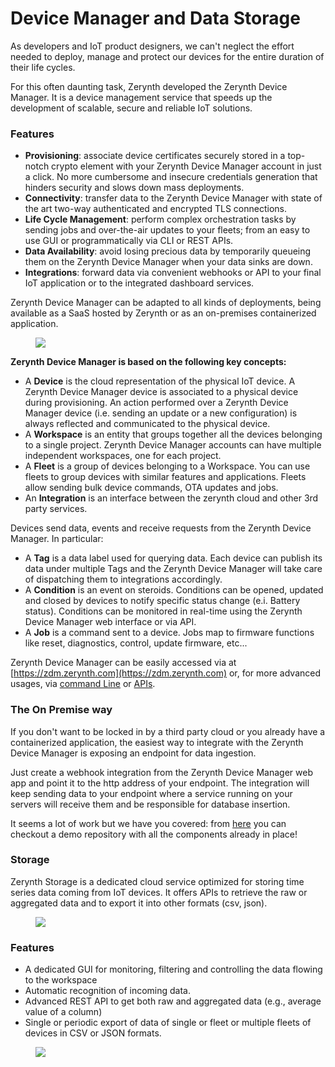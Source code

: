 # **Device Manager and Data Storage**


As developers and IoT product designers, we can't neglect the effort needed to deploy, manage and protect our devices for the entire duration of their life cycles.

For this often daunting task, Zerynth developed the Zerynth Device Manager. It is a device management service that speeds up the development of scalable, secure and reliable IoT solutions.

### Features

- **Provisioning**: associate device certificates securely stored in a top-notch crypto element with your Zerynth Device Manager account in just a click. No more cumbersome and insecure credentials generation that hinders security and slows down mass deployments.
- **Connectivity**: transfer data to the Zerynth Device Manager with state of the art two-way authenticated and encrypted TLS connections.
- **Life Cycle Management**: perform complex orchestration tasks by sending jobs and over-the-air updates to your fleets; from an easy to use GUI or programmatically via CLI or REST APIs.
- **Data Availability**: avoid losing precious data by temporarily queueing them on the Zerynth Device Manager when your data sinks are down.
- **Integrations**:  forward data via convenient webhooks or API to your final IoT application or to the integrated dashboard services.

Zerynth Device Manager can be adapted to all kinds of deployments, being available as a SaaS hosted by Zerynth or as an on-premises containerized application.

<figure>
  <a data-fancybox="gallery" href="../img/ZDM-diagram-light.jpg">
  <img src="../img/ZDM-diagram-light.jpg" />
  </a>
</figure>


**Zerynth Device Manager is based on the following key concepts:**

- A **Device** is the cloud representation of the physical IoT device. A Zerynth Device Manager device is associated to a physical device during provisioning. An action performed over a Zerynth Device Manager device (i.e. sending an update or a new configuration) is always reflected and communicated to the physical device.
- A **Workspace** is an entity that groups together all the devices belonging to a single project. Zerynth Device Manager accounts can have multiple independent workspaces, one for each project.
- A **Fleet** is a group of devices belonging to a Workspace. You can use fleets to group devices with similar features and applications. Fleets allow sending bulk device commands, OTA updates and jobs.
- An **Integration** is an interface between the zerynth cloud and other 3rd party services.

Devices send data, events and receive requests from the Zerynth Device Manager. In particular:

- A **Tag** is a data label used for querying data. Each device can publish its data under multiple Tags and the Zerynth Device Manager will take care of dispatching them to integrations accordingly.
- A **Condition** is an event on steroids. Conditions can be opened, updated and closed by devices to notify specific status change (e.i. Battery status). Conditions can be monitored in real-time using the Zerynth Device Manager web interface or via API. 
- A **Job** is a command sent to a device. Jobs map to firmware functions like reset, diagnostics, control, update firmware, etc...


Zerynth Device Manager can be easily accessed via at [https://zdm.zerynth.com](https://zdm.zerynth.com) or, for more advanced usages, via [command Line](../reference/cli/zdm/index.md) or [APIs](../reference/api/zdm/index.md).


### The On Premise way

If you don't want to be locked in by a third party cloud or you already have a containerized application, the easiest way to integrate with the Zerynth Device Manager is exposing an endpoint for data ingestion.

Just create a webhook integration from the Zerynth Device Manager web app and point it to the http address of your endpoint. The integration will keep sending data to your endpoint where a service running on your servers will receive them and be responsible for database insertion.

It seems a lot of work but we have you covered: from [here](https://github.com/zerynth/demo-template) you can checkout a demo repository with all the components already in place!

### **Storage**

Zerynth Storage is a dedicated cloud service optimized for storing time series data coming from IoT devices.
It offers APIs to retrieve the raw or aggregated data and to export it into other formats (csv, json).


<figure>
  <a data-fancybox="gallery" href="../img/zcloudStorage1.png">
  <img src="../img/zcloudStorage1.png"/>
  </a>
</figure>

### Features

- A dedicated GUI for monitoring, filtering and controlling the data flowing to the workspace
- Automatic recognition of incoming data.
- Advanced REST API to get both raw and aggregated data (e.g., average value of a column)
- Single or periodic export of data of single or fleet or multiple fleets of devices in CSV or JSON formats.

<figure>
  <a data-fancybox="gallery" href="../img/zcloudExport.jpg">
  <img src="../img/zcloudExport.jpg"/>
  </a>
</figure>



